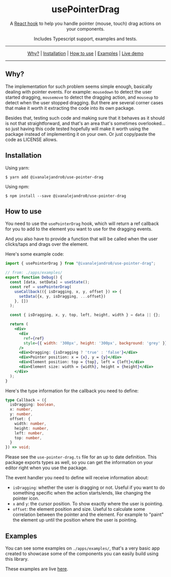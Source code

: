 <div align="center">

# usePointerDrag
A [React hook](https://reactjs.org/docs/hooks-intro.html) to help you handle
pointer (mouse, touch) drag actions on your components.

Includes Typescript support, examples and tests.

<hr />

[Why?](#why) |
[Installation](#installation) |
[How to use](#how-to-use) |
[Examples](#examples) |
[Live demo](https://ivanalejandro0.github.io/use-pointer-drag/)

<hr />
</div>

## Why?
The implementation for such problem seems simple enough, basically dealing with
pointer events. For example: `mousedown` to detect the user started dragging,
`mousemove` to detect the dragging action, and `mouseup` to detect when the
user stopped dragging. But there are several corner cases that make it worth it
extracting the code into its own package.

Besides that, testing such code and making sure that it behaves as it should is
not that straightforward, and that's an area that's sometimes overlooked... so
just having this code tested hopefully will make it worth using the package
instead of implementing it on your own. Or just copy/paste the code as LICENSE
allows.


## Installation
Using yarn:
```
$ yarn add @ivanalejandro0/use-pointer-drag
```

Using npm:
```
$ npm install --save @ivanalejandro0/use-pointer-drag
```

## How to use
You need to use the `usePointerDrag` hook, which will return a ref callback for
you to add to the element you want to use for the dragging events.

And you also have to provide a function that will be called when the user
clicks/taps and drags over the element.

Here's some example code:

```jsx
import { usePointerDrag } from "@ivanalejandro0/use-pointer-drag";

// from: ./apps/examples/
export function Debug() {
  const [data, setData] = useState();
  const ref = usePointerDrag(
    useCallback(({ isDragging, x, y, offset }) => {
      setData({x, y, isDragging, ...offset})
    }, [])
  );

  const { isDragging, x, y, top, left, height, width } = data || {};

  return (
    <div>
      <div
        ref={ref}
        style={{ width: '300px', height: '300px', background: 'grey' }}
      />
      <div>Dragging: {isDragging ? 'true' : 'false'}</div>
      <div>Pointer position: x = {x}, y = {y}</div>
      <div>Element position: top = {top}, left = {left}</div>
      <div>Element size: width = {width}, height = {height}</div>
    </div>
  );
}
```

Here's the type information for the callback you need to define:
```typescript
type Callback = ({
  isDragging: boolean,
  x: number,
  y: number,
  offset: {
    width: number,
    height: number,
    left: number,
    top: number,
  }
}) => void;
```
Please see the `use-pointer-drag.ts` file for an up to date definition.
This package exports types as well, so you can get the information on your
editor right when you use the package.


The event handler you need to define will receive information about:
- `isDragging`: whether the user is dragging or not. Useful if you want to do
  something specific when the action starts/ends, like changing the pointer
  icon.
- `x` and `y`: the cursor position. To show exactly where the user is pointing.
- `offset`: the element position and size. Useful to calculate some correlation
  between the pointer and the element. For example to "paint" the element up
  until the position where the user is pointing.

## Examples
You can see some examples on `./apps/examples/`, that's a very basic app
created to showcase some of the components you can easily build using this
library.

These examples are live [here](https://ivanalejandro0.github.io/use-pointer-drag/).

